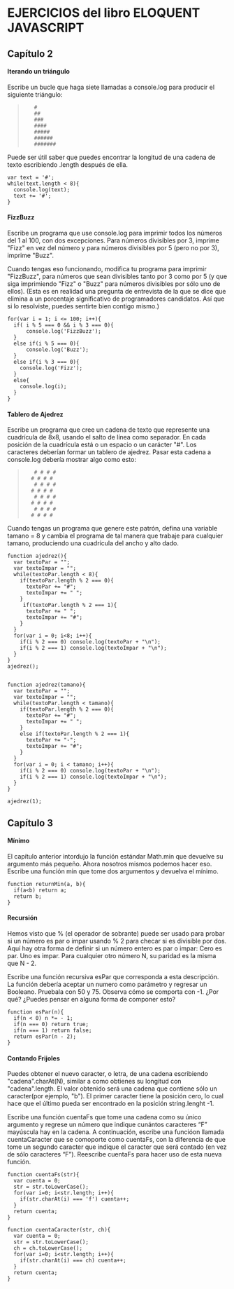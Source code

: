 # EJERCICIOS del libro ELOQUENT JAVASCRIPT #


## Capítulo 2 ##


#### Iterando un triángulo ####

Escribe un bucle que haga siete llamadas a console.log para producir el siguiente triángulo:

>        #
>        ##
>        ###
>        ####
>        #####
>        ######
>        #######

Puede ser útil saber que puedes encontrar la longitud de una cadena de texto escribiendo .length después de ella.

```
var text = '#';
while(text.length < 8){
  console.log(text);
  text += '#';
}
```

#### FizzBuzz ####

Escribe un programa que use console.log para imprimir todos los números del 1 al 100, con dos excepciones. Para números divisibles por 3, imprime "Fizz" en vez del número y para números divisibles por 5 (pero no por 3), imprime "Buzz".

Cuando tengas eso funcionando, modifica tu programa para imprimir "FizzBuzz", para números que sean divisibles tanto por 3 como por 5 (y que siga imprimiendo "Fizz" o "Buzz" para números divisibles por sólo uno de ellos).
(Esta es en realidad una pregunta de entrevista de la que se dice que elimina a un porcentaje significativo de programadores candidatos. Así que si lo resolviste, puedes sentirte bien contigo mismo.)

```
for(var i = 1; i <= 100; i++){
  if( i % 5 === 0 && i % 3 === 0){
      console.log('FizzBuzz');
  }
  else if(i % 5 === 0){
      console.log('Buzz');
  }
  else if(i % 3 === 0){
    console.log('Fizz');
  }
  else{
    console.log(i);
  }
}
```

#### Tablero de Ajedrez ####


Escribe un programa que cree un cadena de texto que represente una cuadrícula de 8x8, usando el salto de línea como separador. En cada posición de la cuadrícula está o un espacio o un carácter "#". Los caracteres deberían formar un tablero de ajedrez. Pasar esta cadena a console.log debería mostrar algo como esto: 


>        # # # #
>       # # # #
>        # # # #
>       # # # #
>        # # # #
>       # # # #
>        # # # #
>       # # # #


Cuando tengas un programa que genere este patrón, defina una variable tamano = 8 y cambia el programa de tal manera que trabaje para cualquier tamano, produciendo una cuadrícula del ancho y alto dado. 


```
function ajedrez(){
  var textoPar = "";
  var textoImpar = "";
  while(textoPar.length < 8){
    if(textoPar.length % 2 === 0){
      textoPar += "#";
      textoImpar += " ";
    } 
     if(textoPar.length % 2 === 1){
      textoPar += " ";
      textoImpar += "#";
    } 
  }
  for(var i = 0; i<8; i++){
    if(i % 2 === 0) console.log(textoPar + "\n");
    if(i % 2 === 1) console.log(textoImpar + "\n");
  }
}
ajedrez();


function ajedrez(tamano){
  var textoPar = "";
  var textoImpar = "";
  while(textoPar.length < tamano){
    if(textoPar.length % 2 === 0){
      textoPar += "#";
      textoImpar += " ";
    } 
    else if(textoPar.length % 2 === 1){
      textoPar += "-";
      textoImpar += "#";
    } 
  }
  for(var i = 0; i < tamano; i++){
    if(i % 2 === 0) console.log(textoPar + "\n");
    if(i % 2 === 1) console.log(textoImpar + "\n");
  }
}

ajedrez(1);
```



## Capítulo 3 ## 


#### Mínimo ####

El capítulo anterior intordujo la función estándar Math.min que devuelve su argumento más pequeño. Ahora nosotros mismos podemos hacer eso. Escribe una función min que tome dos argumentos y devuelva el mínimo. 

```
function returnMin(a, b){
  if(a<b) return a;
  return b;
}
```

#### Recursión ####

Hemos visto que % (el operador de sobrante) puede ser usado para probar si un número es par o impar usando % 2 para checar si es divisible por dos. Aquí hay otra forma de definir si un número entero es par o impar:  Cero es par. Uno es impar. Para cualquier otro número N, su paridad es la misma que N - 2. 

Escribe una función recursiva esPar que corresponda a esta descripción. La función debería aceptar un numero como parámetro y regresar un Booleano. Pruebala con 50 y 75. Observa cómo se comporta con -1. ¿Por qué? ¿Puedes pensar en alguna forma de componer esto? 

```
function esPar(n){
  if(n < 0) n *= - 1;
  if(n === 0) return true;
  if(n === 1) return false;
  return esPar(n - 2);
}
```

#### Contando Frijoles ####

Puedes obtener el nuevo caracter, o letra, de una cadena escribiendo "cadena".charAt(N), similar a como obtienes su longitud con "cadena".length. El valor obtenido será una cadena que contiene sólo un caracter(por ejemplo, "b"). El primer caracter tiene la posición cero, lo cual hace que el último pueda ser encontrado en la posición string.lenght -1. 

Escribe una función cuentaFs que tome una cadena como su único argumento y regrese un número que indique cunántos caracteres “F” mayúscula hay en la cadena. A continuación, escribe una funcióon llamada cuentaCaracter que se comoporte como cuentaFs, con la diferencia de que tome un segundo caracter que indique el caracter que será contado (en vez de sólo caracteres “F”). Reescribe cuentaFs para hacer uso de esta nueva función.

```
function cuentaFs(str){
  var cuenta = 0;
  str = str.toLowerCase();
  for(var i=0; i<str.length; i++){
    if(str.charAt(i) === 'f') cuenta++;
  }
  return cuenta;
}

function cuentaCaracter(str, ch){
  var cuenta = 0;
  str = str.toLowerCase();
  ch = ch.toLowerCase();
  for(var i=0; i<str.length; i++){
    if(str.charAt(i) === ch) cuenta++;
  }
  return cuenta;
}
```
